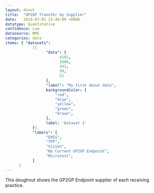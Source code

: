 ```yaml
---
layout: donut
title:  "GP2GP Transfer by Supplier"
date:   2019-03-02 15:46:00 +0000
datatype: Quantitative
confidence: Low
datasource: NMS
categories: data
items: { "datasets":
            [{
                  "data": [
                        4101,
                        2608,
                        341,
                        99,
                        51
                  ],
                  "label": "My first donut data",
                  backgroundColor: [
                      "red",
                      "blue",
                      "yellow",
                      "green",
                      "brown",
                  ],
                  label: 'Dataset 1'
            }],
            "labels": [
                  "EMIS",
                  "TPP",
                  "Vision",
                  "No Current GP2GP Endpoint",
                  "Microtest",
            ]
      }
---
```

This doughnut shows the GP2GP Endpoint supplier of each receiving practice.
